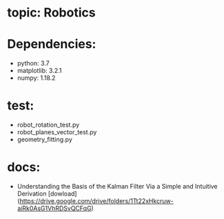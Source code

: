 # topic: Robotics

# Dependencies:
* python: 3.7
* matplotlib: 3.2.1
* numpy: 1.18.2

# test:
* robot_rotation_test.py
* robot_planes_vector_test.py
* geometry_fitting.py

# docs:
* Understanding the Basis of the Kalman Filter Via a Simple and Intuitive Derivation [dowload] (https://drive.google.com/drive/folders/1Tt22xHkcruw-aiRk0AsG1VhRDSvQCFqG)


